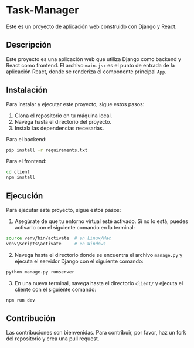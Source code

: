 # Task-Manager

Este es un proyecto de aplicación web construido con Django y React.

## Descripción

Este proyecto es una aplicación web que utiliza Django como backend y React como frontend. El archivo `main.jsx` es el punto de entrada de la aplicación React, donde se renderiza el componente principal `App`.

## Instalación

Para instalar y ejecutar este proyecto, sigue estos pasos:

1. Clona el repositorio en tu máquina local.
2. Navega hasta el directorio del proyecto.
3. Instala las dependencias necesarias.

Para el backend:

```sh
pip install -r requirements.txt
```

Para el frontend:

```sh
cd client
npm install
```

## Ejecución

Para ejecutar este proyecto, sigue estos pasos:

1. Asegúrate de que tu entorno virtual esté activado. Si no lo está, puedes activarlo con el siguiente comando en la terminal:

```sh
source venv/bin/activate  # en Linux/Mac
venv\Scripts\activate     # en Windows
```

2. Navega hasta el directorio donde se encuentra el archivo `manage.py` y ejecuta el servidor Django con el siguiente comando:

```sh
python manage.py runserver
```

3. En una nueva terminal, navega hasta el directorio `client/` y ejecuta el cliente con el siguiente comando:

```sh
npm run dev
```

## Contribución

Las contribuciones son bienvenidas. Para contribuir, por favor, haz un fork del repositorio y crea una pull request.
